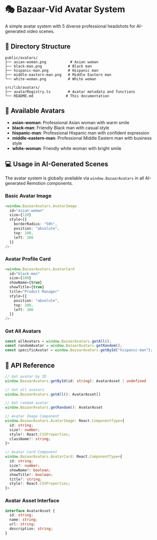 # 🎭 Bazaar-Vid Avatar System

A simple avatar system with 5 diverse professional headshots for AI-generated video scenes.

## 📁 Directory Structure

```
public/avatars/
├── asian-woman.png           # Asian woman
├── black-man.png            # Black man  
├── hispanic-man.png         # Hispanic man
├── middle-eastern-man.png   # Middle Eastern man
└── white-woman.png          # White woman

src/lib/avatars/
├── avatarRegistry.ts        # Avatar metadata and functions
└── README.md               # This documentation
```

## 🎯 Available Avatars

- **asian-woman**: Professional Asian woman with warm smile
- **black-man**: Friendly Black man with casual style
- **hispanic-man**: Professional Hispanic man with confident expression  
- **middle-eastern-man**: Professional Middle Eastern man with business style
- **white-woman**: Friendly white woman with bright smile

## 💻 Usage in AI-Generated Scenes

The avatar system is globally available via `window.BazaarAvatars` in all AI-generated Remotion components.

### Basic Avatar Image

```typescript
<window.BazaarAvatars.AvatarImage 
  id="asian-woman" 
  size={120}
  style={{
    borderRadius: "50%",
    position: "absolute",
    top: 100,
    left: 200
  }}
/>
```

### Avatar Profile Card

```typescript
<window.BazaarAvatars.AvatarCard
  id="black-man"
  size={100}
  showName={true}
  showTitle={true}
  title="Product Manager"
  style={{
    position: "absolute",
    top: 200,
    left: 300
  }}
/>
```

### Get All Avatars

```typescript
const allAvatars = window.BazaarAvatars.getAll();
const randomAvatar = window.BazaarAvatars.getRandom();
const specificAvatar = window.BazaarAvatars.getById("hispanic-man");
```

## 🔧 API Reference

```typescript
// Get avatar by ID
window.BazaarAvatars.getById(id: string): AvatarAsset | undefined

// Get all avatars
window.BazaarAvatars.getAll(): AvatarAsset[]

// Get random avatar
window.BazaarAvatars.getRandom(): AvatarAsset

// Avatar Image Component
window.BazaarAvatars.AvatarImage: React.ComponentType<{
  id: string;
  size?: number;
  style?: React.CSSProperties;
  className?: string;
}>

// Avatar Card Component  
window.BazaarAvatars.AvatarCard: React.ComponentType<{
  id: string;
  size?: number;
  showName?: boolean;
  showTitle?: boolean;
  title?: string;
  style?: React.CSSProperties;
}>
```

### Avatar Asset Interface

```typescript
interface AvatarAsset {
  id: string;
  name: string;
  url: string;
  description: string;
}
``` 